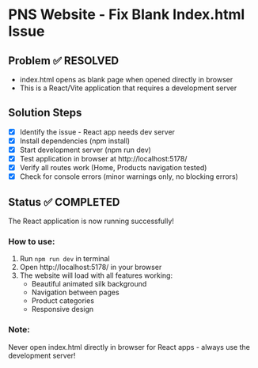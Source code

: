 # PNS Website - Fix Blank Index.html Issue

## Problem ✅ RESOLVED
- index.html opens as blank page when opened directly in browser
- This is a React/Vite application that requires a development server

## Solution Steps
- [x] Identify the issue - React app needs dev server
- [x] Install dependencies (npm install)
- [x] Start development server (npm run dev)
- [x] Test application in browser at http://localhost:5178/
- [x] Verify all routes work (Home, Products navigation tested)
- [x] Check for console errors (minor warnings only, no blocking errors)

## Status ✅ COMPLETED
The React application is now running successfully! 

### How to use:
1. Run `npm run dev` in terminal
2. Open http://localhost:5178/ in your browser
3. The website will load with all features working:
   - Beautiful animated silk background
   - Navigation between pages
   - Product categories
   - Responsive design

### Note:
Never open index.html directly in browser for React apps - always use the development server!
